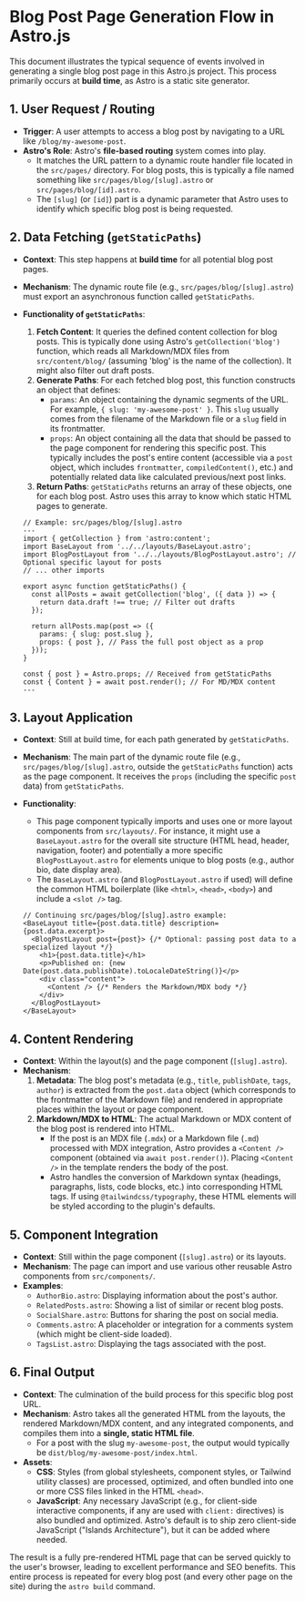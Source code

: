 # Blog Post Page Generation Flow in Astro.js

This document illustrates the typical sequence of events involved in generating a single blog post page in this Astro.js project. This process primarily occurs at **build time**, as Astro is a static site generator.

## 1. User Request / Routing

*   **Trigger**: A user attempts to access a blog post by navigating to a URL like `/blog/my-awesome-post`.
*   **Astro's Role**: Astro's **file-based routing** system comes into play.
    *   It matches the URL pattern to a dynamic route handler file located in the `src/pages/` directory. For blog posts, this is typically a file named something like `src/pages/blog/[slug].astro` or `src/pages/blog/[id].astro`.
    *   The `[slug]` (or `[id]`) part is a dynamic parameter that Astro uses to identify which specific blog post is being requested.

## 2. Data Fetching (`getStaticPaths`)

*   **Context**: This step happens at **build time** for all potential blog post pages.
*   **Mechanism**: The dynamic route file (e.g., `src/pages/blog/[slug].astro`) must export an asynchronous function called `getStaticPaths`.
*   **Functionality of `getStaticPaths`**:
    1.  **Fetch Content**: It queries the defined content collection for blog posts. This is typically done using Astro's `getCollection('blog')` function, which reads all Markdown/MDX files from `src/content/blog/` (assuming 'blog' is the name of the collection). It might also filter out draft posts.
    2.  **Generate Paths**: For each fetched blog post, this function constructs an object that defines:
        *   `params`: An object containing the dynamic segments of the URL. For example, `{ slug: 'my-awesome-post' }`. This `slug` usually comes from the filename of the Markdown file or a `slug` field in its frontmatter.
        *   `props`: An object containing all the data that should be passed to the page component for rendering this specific post. This typically includes the post's entire content (accessible via a `post` object, which includes `frontmatter`, `compiledContent()`, etc.) and potentially related data like calculated previous/next post links.
    3.  **Return Paths**: `getStaticPaths` returns an array of these objects, one for each blog post. Astro uses this array to know which static HTML pages to generate.

    ```astro
    // Example: src/pages/blog/[slug].astro
    ---
    import { getCollection } from 'astro:content';
    import BaseLayout from '../../layouts/BaseLayout.astro';
    import BlogPostLayout from '../../layouts/BlogPostLayout.astro'; // Optional specific layout for posts
    // ... other imports

    export async function getStaticPaths() {
      const allPosts = await getCollection('blog', ({ data }) => {
        return data.draft !== true; // Filter out drafts
      });

      return allPosts.map(post => ({
        params: { slug: post.slug },
        props: { post }, // Pass the full post object as a prop
      }));
    }

    const { post } = Astro.props; // Received from getStaticPaths
    const { Content } = await post.render(); // For MD/MDX content
    ---
    ```

## 3. Layout Application

*   **Context**: Still at build time, for each path generated by `getStaticPaths`.
*   **Mechanism**: The main part of the dynamic route file (e.g., `src/pages/blog/[slug].astro`, outside the `getStaticPaths` function) acts as the page component. It receives the `props` (including the specific `post` data) from `getStaticPaths`.
*   **Functionality**:
    *   This page component typically imports and uses one or more layout components from `src/layouts/`. For instance, it might use a `BaseLayout.astro` for the overall site structure (HTML head, header, navigation, footer) and potentially a more specific `BlogPostLayout.astro` for elements unique to blog posts (e.g., author bio, date display area).
    *   The `BaseLayout.astro` (and `BlogPostLayout.astro` if used) will define the common HTML boilerplate (like `<html>`, `<head>`, `<body>`) and include a `<slot />` tag.

    ```astro
    // Continuing src/pages/blog/[slug].astro example:
    <BaseLayout title={post.data.title} description={post.data.excerpt}>
      <BlogPostLayout post={post}> {/* Optional: passing post data to a specialized layout */}
        <h1>{post.data.title}</h1>
        <p>Published on: {new Date(post.data.publishDate).toLocaleDateString()}</p>
        <div class="content">
          <Content /> {/* Renders the Markdown/MDX body */}
        </div>
      </BlogPostLayout>
    </BaseLayout>
    ```

## 4. Content Rendering

*   **Context**: Within the layout(s) and the page component (`[slug].astro`).
*   **Mechanism**:
    1.  **Metadata**: The blog post's metadata (e.g., `title`, `publishDate`, `tags`, `author`) is extracted from the `post.data` object (which corresponds to the frontmatter of the Markdown file) and rendered in appropriate places within the layout or page component.
    2.  **Markdown/MDX to HTML**: The actual Markdown or MDX content of the blog post is rendered into HTML.
        *   If the post is an MDX file (`.mdx`) or a Markdown file (`.md`) processed with MDX integration, Astro provides a `<Content />` component (obtained via `await post.render()`). Placing `<Content />` in the template renders the body of the post.
        *   Astro handles the conversion of Markdown syntax (headings, paragraphs, lists, code blocks, etc.) into corresponding HTML tags. If using `@tailwindcss/typography`, these HTML elements will be styled according to the plugin's defaults.

## 5. Component Integration

*   **Context**: Still within the page component (`[slug].astro`) or its layouts.
*   **Mechanism**: The page can import and use various other reusable Astro components from `src/components/`.
*   **Examples**:
    *   `AuthorBio.astro`: Displaying information about the post's author.
    *   `RelatedPosts.astro`: Showing a list of similar or recent blog posts.
    *   `SocialShare.astro`: Buttons for sharing the post on social media.
    *   `Comments.astro`: A placeholder or integration for a comments system (which might be client-side loaded).
    *   `TagsList.astro`: Displaying the tags associated with the post.

## 6. Final Output

*   **Context**: The culmination of the build process for this specific blog post URL.
*   **Mechanism**: Astro takes all the generated HTML from the layouts, the rendered Markdown/MDX content, and any integrated components, and compiles them into a **single, static HTML file**.
    *   For a post with the slug `my-awesome-post`, the output would typically be `dist/blog/my-awesome-post/index.html`.
*   **Assets**:
    *   **CSS**: Styles (from global stylesheets, component styles, or Tailwind utility classes) are processed, optimized, and often bundled into one or more CSS files linked in the HTML `<head>`.
    *   **JavaScript**: Any necessary JavaScript (e.g., for client-side interactive components, if any are used with `client:` directives) is also bundled and optimized. Astro's default is to ship zero client-side JavaScript ("Islands Architecture"), but it can be added where needed.

The result is a fully pre-rendered HTML page that can be served quickly to the user's browser, leading to excellent performance and SEO benefits. This entire process is repeated for every blog post (and every other page on the site) during the `astro build` command.
